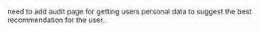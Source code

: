 need to add audit page for getting users personal data to suggest the best recommendation for the user..